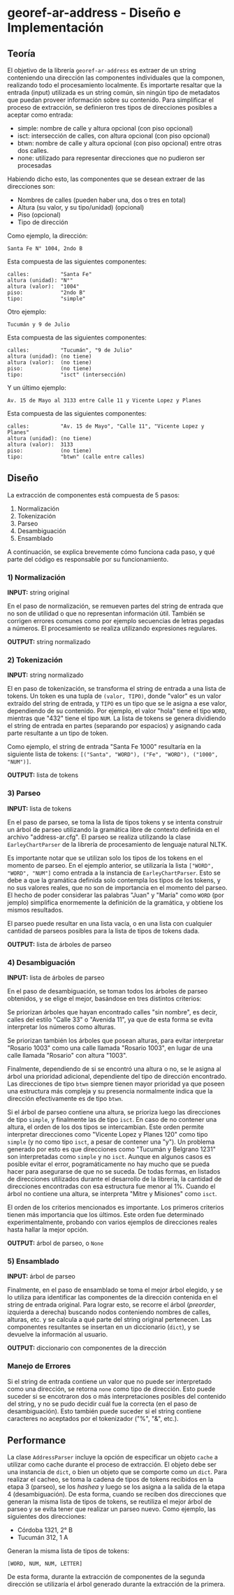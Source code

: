 # georef-ar-address - Diseño e Implementación

## Teoría

El objetivo de la librería `georef-ar-address` es extraer de un string conteniendo una dirección las componentes individuales que la componen, realizando todo el procesamiento localmente. Es importarte resaltar que la entrada (input) utilizada es un string común, sin ningún tipo de metadatos que puedan proveer información sobre su contenido. Para simplificar el proceso de extracción, se definieron tres tipos de direcciones posibles a aceptar como entrada:

- simple: nombre de calle y altura opcional (con piso opcional)
- isct: intersección de calles, con altura opcional (con piso opcional)
- btwn: nombre de calle y altura opcional (con piso opcional) entre otras dos
  calles.
- none: utilizado para representar direcciones que no pudieron ser procesadas

Habiendo dicho esto, las componentes que se desean extraer de las direcciones
son:

- Nombres de calles (pueden haber una, dos o tres en total)
- Altura (su valor, y su tipo/unidad) (opcional)
- Piso (opcional)
- Tipo de dirección

Como ejemplo, la dirección:

    Santa Fe N° 1004, 2ndo B

Esta compuesta de las siguientes componentes:

    calles:          "Santa Fe"
    altura (unidad): "N°"
    altura (valor):  "1004"
    piso:            "2ndo B"
    tipo:            "simple"

Otro ejemplo:

    Tucumán y 9 de Julio

Esta compuesta de las siguientes componentes:

    calles:          "Tucumán", "9 de Julio"
    altura (unidad): (no tiene)
    altura (valor):  (no tiene)
    piso:            (no tiene)
    tipo:            "isct" (intersección)

Y un último ejemplo:

    Av. 15 de Mayo al 3133 entre Calle 11 y Vicente Lopez y Planes

Esta compuesta de las siguientes componentes:

    calles:          "Av. 15 de Mayo", "Calle 11", "Vicente Lopez y Planes"
    altura (unidad): (no tiene)
    altura (valor):  3133
    piso:            (no tiene)
    tipo:            "btwn" (calle entre calles)

## Diseño

La extracción de componentes está compuesta de 5 pasos:

1) Normalización
2) Tokenización
3) Parseo
4) Desambiguación
5) Ensamblado

A continuación, se explica brevemente cómo funciona cada paso, y qué parte del
código es responsable por su funcionamiento.

### 1) Normalización

**INPUT:** string original

En el paso de normalización, se remueven partes del string de entrada que no son de utilidad o que no representan información útil. También se corrigen errores comunes como por ejemplo secuencias de letras pegadas a números. El procesamiento se realiza utilizando expresiones regulares.

**OUTPUT:** string normalizado

### 2) Tokenización

**INPUT:** string normalizado

El en paso de tokenización, se transforma el string de entrada a una lista de tokens. Un token es una tupla de `(valor, TIPO)`, donde "valor" es un valor extraído del string de entrada, y `TIPO` es un tipo que se le asigna a ese valor, dependiendo de su contenido. Por ejemplo, el valor "hola" tiene el tipo `WORD`, mientras que "432" tiene el tipo `NUM`. La lista de tokens se genera dividiendo el string de entrada en partes (separando por espacios) y asignando cada parte resultante a un tipo de token.

Como ejemplo, el string de entrada "Santa Fe 1000" resultaría en la siguiente lista de tokens: `[("Santa", "WORD"), ("Fe", "WORD"), ("1000", "NUM")]`.

**OUTPUT:** lista de tokens

### 3) Parseo

**INPUT:** lista de tokens

En el paso de parseo, se toma la lista de tipos tokens y se intenta construir un árbol de parseo utilizando la gramática libre de contexto definida en el archivo "address-ar.cfg". El parseo se realiza utilizando la clase `EarleyChartParser` de la librería de procesamiento de lenguaje natural NLTK.

Es importante notar que se utilizan solo los tipos de los tokens en el momento de parseo. En el ejemplo anterior, se utilizaría la lista `["WORD", "WORD", "NUM"]` como entrada a la instancia de `EarleyChartParser`. Esto se debe a que la gramática definida solo contempla los tipos de los tokens, y no sus valores reales, que no son de importancia en el momento del parseo. El hecho de poder considerar las palabras "Juan" y "María" como `WORD` (por jemplo) simplifica enormemente la definición de la gramática, y obtiene los mismos resultados.

El parseo puede resultar en una lista vacía, o en una lista con cualquier cantidad de parseos posibles para la lista de tipos de tokens dada.

**OUTPUT:** lista de árboles de parseo

### 4) Desambiguación

**INPUT:** lista de árboles de parseo

En el paso de desambiguación, se toman todos los árboles de parseo obtenidos, y se elige el mejor, basándose en tres distintos criterios:

Se priorizan árboles que hayan encontrado calles "sin nombre", es decir, calles del estilo "Calle 33" o "Avenida 11", ya que de esta forma se evita interpretar los números como alturas.

Se priorizan también los árboles que posean alturas, para evitar interpretar "Rosario 1003" como una calle llamada "Rosario 1003", en lugar de una calle llamada "Rosario" con altura "1003".

Finalmente, dependiendo de si se encontró una altura o no, se le asigna al árbol una prioridad adicional, dependiente del tipo de dirección encontrado. Las direcciones de tipo `btwn` siempre tienen mayor prioridad ya que poseen una estructura más compleja y su presencia normalmente indica que la dirección efectivamente es de tipo `btwn`.

Si el árbol de parseo contiene una altura, se prioriza luego las direcciones de tipo `simple`, y finalmente las de tipo `isct`. En caso de no contener una altura, el orden de los dos tipos se intercambian. Este orden permite interpretar direcciones como "Vicente Lopez y Planes 120" como tipo `simple` (y no como tipo `isct`, a pesar de contener una "y"). Un problema generado por esto es que direcciones como "Tucumán y Belgrano 1231" son interpretadas como `simple` y no `isct`. Aunque en algunos casos es posible evitar el error, pogramáticamente no hay mucho que se pueda hacer para asegurarse de que no se suceda. De todas formas, en listados de direcciones utilizados durante el desarrollo de la librería, la cantidad de direcciones encontradas con esa estructura fue menor al 1%. Cuando el árbol no contiene una altura, se interpreta "Mitre y Misiones" como `isct`.

El orden de los criterios mencionados es importante. Los primeros criterios tienen más importancia que los últimos. Este orden fue determinado experimentalmente, probando con varios ejemplos de direcciones reales hasta hallar la mejor opción.

**OUTPUT:** árbol de parseo, o `None`

### 5) Ensamblado

**INPUT:** árbol de parseo

Finalmente, en el paso de ensamblado se toma el mejor árbol elegido, y se lo utiliza para identificar las componentes de la dirección contenida en el string de entrada original. Para lograr esto, se recorre el árbol (*preorder*, izquierda a derecha) buscando nodos conteniendo nombres de calles, alturas, etc. y se calcula a qué parte del string original pertenecen. Las componentes resultantes se insertan en un diccionario (`dict`), y se devuelve la información al usuario.

**OUTPUT:** diccionario con componentes de la dirección

### Manejo de Errores

Si el string de entrada contiene un valor que no puede ser interpretado como una dirección, se retorna `none` como tipo de dirección. Esto puede suceder si se encotraron dos o más interpretaciones posibles del contenido del string, y no se pudo decidir cuál fue la correcta (en el paso de desambiguación). Esto también puede suceder si el string contiene caracteres no aceptados por el tokenizador ("%", "&", etc.).

## Performance
La clase `AddressParser` incluye la opción de especificar un objeto `cache` a utilizar como cache durante el proceso de extracción. El objeto debe ser una instancia de `dict`, o bien un objeto que se comporte como un `dict`. Para realizar el cacheo, se toma la cadena de tipos de tokens recibidos en la etapa 3 (parseo), se los *hashea* y luego se los asigna a la salida de la etapa 4 (desambiguación). De esta forma, cuando se reciben dos direcciones que generan la misma lista de tipos de tokens, se reutiliza el mejor árbol de parseo y se evita tener que realizar un parseo nuevo. Como ejemplo, las siguientes dos direcciones:

- Córdoba 1321, 2° B
- Tucumán 312, 1 A

Generan la misma lista de tipos de tokens:

`[WORD, NUM, NUM, LETTER]`

De esta forma, durante la extracción de componentes de la segunda dirección se utilizaría el árbol generado durante la extracción de la primera.
